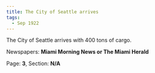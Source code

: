 ```yaml
---  
title: The City of Seattle arrives  
tags:  
  - Sep 1922  
---  
```

  
The City of Seattle arrives with 400 tons of cargo.  
  
Newspapers: **Miami Morning News or The Miami Herald**  
  
Page: **3**, Section: **N/A** 
